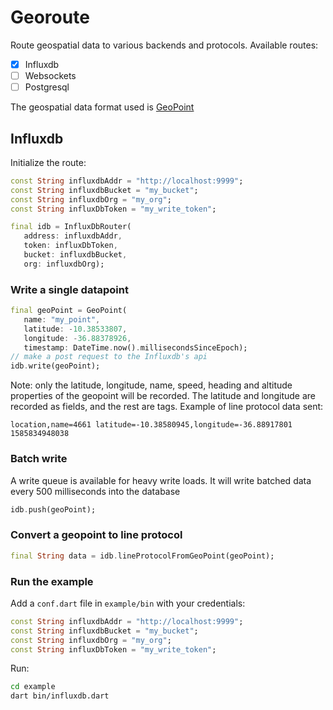 # Georoute

Route geospatial data to various backends and protocols. Available routes:

- [x] Influxdb
- [ ] Websockets
- [ ] Postgresql

The geospatial data format used is [GeoPoint](https://github.com/synw/geopoint#geopoint-1)

## Influxdb

Initialize the route:

   ```dart
   const String influxdbAddr = "http://localhost:9999";
   const String influxdbBucket = "my_bucket";
   const String influxdbOrg = "my_org";
   const String influxDbToken = "my_write_token";

   final idb = InfluxDbRouter(
      address: influxdbAddr,
      token: influxDbToken,
      bucket: influxdbBucket,
      org: influxdbOrg);
   ```

### Write a single datapoint

   ```dart
   final geoPoint = GeoPoint(
      name: "my_point",
      latitude: -10.38533807,
      longitude: -36.88378926,
      timestamp: DateTime.now().millisecondsSinceEpoch);
   // make a post request to the Influxdb's api
   idb.write(geoPoint);
   ```

Note: only the latitude, longitude, name, speed, heading and altitude properties
of the geopoint will be recorded. The latitude and longitude are recorded as fields, and the rest are tags. Example of line protocol data sent:

   ```
   location,name=4661 latitude=-10.38580945,longitude=-36.88917801 1585834948038
   ```

### Batch write

A write queue is available for heavy write loads. It will write batched data every 500 milliseconds into the database

   ```dart
   idb.push(geoPoint);
   ```

### Convert a geopoint to line protocol

   ```dart
   final String data = idb.lineProtocolFromGeoPoint(geoPoint);
   ```

### Run the example

Add a `conf.dart` file in `example/bin` with your credentials:

   ```dart
   const String influxdbAddr = "http://localhost:9999";
   const String influxdbBucket = "my_bucket";
   const String influxdbOrg = "my_org";
   const String influxDbToken = "my_write_token";
   ```

Run:

   ```bash
   cd example
   dart bin/influxdb.dart
   ```